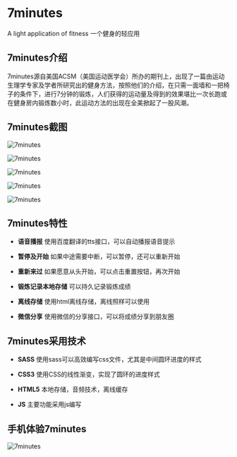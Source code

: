 7minutes
========

A light application of fitness 一个健身的轻应用

## 7minutes介绍

7minutes源自美国ACSM（美国运动医学会）所办的期刊上，出现了一篇由运动生理学专家及学者所研究出的健身方法，按照他们的介绍，在只需一面墙和一把椅子的条件下，进行7分钟的锻炼，人们获得的运动量及得到的效果堪比一次长跑或在健身房内锻炼数小时，此运动方法的出现在全美掀起了一股风潮。

## 7minutes截图
 
![7minutes](http://binggg.qiniudn.com/blog%E6%88%AA%E5%9B%BE%202014-10-03%2016.15.50.png)

![7minutes](http://binggg.qiniudn.com/blog%E6%88%AA%E5%9B%BE%202014-10-03%2016.15.56.png)

![7minutes](http://binggg.qiniudn.com/blog%E6%88%AA%E5%9B%BE%202014-10-03%2016.16.04.png)

![7minutes](http://binggg.qiniudn.com/blog%E6%88%AA%E5%9B%BE%202014-10-03%2016.18.29.png)

![7minutes](http://binggg.qiniudn.com/blog%E6%88%AA%E5%9B%BE%202014-10-03%2016.18.29.png)

## 7minutes特性

* **语音播报** 使用百度翻译的tts接口，可以自动播报语音提示
 
* **暂停及开始** 如果中途需要中断，可以暂停，还可以重新开始

* **重新来过** 如果愿意从头开始，可以点击重置按钮，再次开始

* **锻炼记录本地存储** 可以持久记录锻炼成绩

* **离线存储** 使用html离线存储，离线照样可以使用

* **微信分享** 使用微信的分享接口，可以将成绩分享到朋友圈

## 7minutes采用技术

* **SASS** 使用sass可以高效编写css文件，尤其是中间圆环进度的样式

* **CSS3** 使用CSS的线性渐变，实现了圆环的进度样式

* **HTML5** 本地存储，音频技术，离线缓存

* **JS** 主要功能采用js编写

## 手机体验7minutes

![7minutes](http://binggg.qiniudn.com/blogQQ%E6%88%AA%E5%9B%BE20141021161739.png)